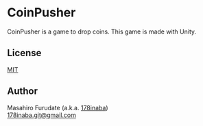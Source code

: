 # CoinPusher

CoinPusher is a game to drop coins.
This game is made with Unity.

## License

[MIT](LICENSE)

## Author

Masahiro Furudate (a.k.a. [178inaba](https://github.com/178inaba))  
<178inaba.git@gmail.com>
